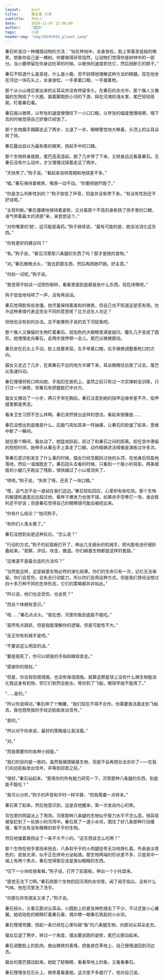 ```yaml
---
layout:     post
title:      第五章 引诱
subtitle:   外乡人
date:       2020-11-07 12:00:00
author:    	"猛犸"
tags:		小说
header-img: "img/20201010_planet.jpeg"
---
```


秦石听说过一种捕猎动物的方法：“站在林地中，全身放松，脸上带着圣徒般的微笑，想象你自己是一棵树。你要做得非常自然，让动物们觉得你是树林中的一部分。当小鹿停留在你身边吃草的时候，以极快的速度抓住它，然后扭断它的脖子。”

秦石不知道什么是圣徒，什么是小鹿，但不妨碍他理解这种方法的精髓。现在他坐在河边一块石头上，全身放松，一手拿着口粮，一手握着枪。

那个从小山坡后冒出来的尖耳朵并没有停留多久。在秦石的余光中，那个像人又像猫的生物绕了个大圈，踮着脚跑到小河的下游，踩在河滩的浅水里，尾巴轻轻摇晃，盯着秦石看。

秦石报以微笑，以夸张的速度慢慢咬下一小口口粮，以夸张的幅度慢慢咀嚼，咽下去的时候觉得自己好像已经饱了。

那个生物蹑手蹑脚走近了两步，又退了一步。眼睛警觉地大睁着，头顶上的尖耳朵转了转。

秦石露出自以为最和善的微笑，扬起手中的口粮。

那个生物转身就跑，尾巴高高竖起。跑了几步停了下来，又转身远远看着秦石。见秦石没有什么动作，才又慢慢试探着走近了两步。

“天快黑了。”狗子说。“看起来自转周期和地球差不多。”

“嘘。”秦石保持着微笑，嘴唇一动不动。“你要把她吓跑了。”

“你是怎么判断性别的？”狗子放低了声音，但是并没有停下来。“有没有性别还不好说呢。”

“主观判断。”秦石僵硬地保持着姿势，又对着那个不高的身影扬了扬手里的口粮，语气带着最大的诱惑“来，来尝尝这个。”

“对你嘴里的‘她’，这可能是毒药。”狗子继续说，“最有可能的是，她没法消化这东西。”

“你有更好的建议吗？”

“有。”狗子说，“看见河里那八条腿的东西了吗？那才是她的食物。”

“对。”秦石微微点头，“我去抓那东西，然后再把她吓跑。好主意。”

“何妨一试呢。”狗子说。

“我觉得不妨试一试把你砸碎，看看里面到底都是些什么东西。现在闭嘴吧。”

狗子低低地咕哝了一声，没有再说话。

秦石觉得脸有些发僵。他尽量保持着柔和的微笑，但自己也不知道这是否有用。也许这种表情代表这完全不同的意思呢？比方说生人勿近？

但他也没有别的办法。总不能像狗子说的去下河捉鱼吧。

那个像人又像猫的生物盯着秦石，琥珀色的大眼睛里满是疑问，瞳孔几乎变成了圆形。她慢慢走向秦石，走两步就停顿一会儿，尾巴尖微微颤动。

秦石坐在石头上不动，脸上挂着笑容，左手举着口粮，右手微微调整着枪口的方向。

猫女又走近了几步，在离秦石不远的地方半蹲下来，耳朵微微往后抿了过去，尾巴尖急速抖动。

秦石慢慢将枪口转向她，手指扣在扳机上。虽然之前只有过一次实弹射击训练，只打过一个弹匣，但秦石有把握能打中对方。

猫女又挪动了一小步，两只手举在胸前。秦石注意到她的指甲边缘参差不齐，指甲缝里都是黑泥。

看来卫生习惯不怎么样啊。秦石突然冒出这样的想法。看起来倒像是……

秦石没想出到底像是什么。后脑勺突如其来一阵抽痛，让秦石的脸皱了起来，思维中断了一瞬间。

就在那个瞬间，猫女动了。她猛地跃起，跃过了和秦石之间的距离。趁在空中滞留的短短时间，她伸手从秦石手上拿走了口粮，动作精确灵活得像是演练过许多次。

等秦石意识到发生了什么事的时候，猫女已经空翻跃过他的头顶，在他身后轻盈地落地，然后一溜烟跑走了。秦石回头去看的时候，只看到一个瘦小的背影，两条细瘦的小腿几乎跑出了残影，很快越过了小山坡消失了。

“啧啧。”狗子说，“失败了呀。还丢了一块口粮。”

“嗯，运气总不会一直站在我们这边。”秦石轻松回应，心里却有些吃惊。那个生物的敏捷和速度远远超过他，看样子爆发力也很不错。如果赤手空拳打一场，谁会胜利还不好说；但是秦石觉得自己的眼睛很可能会被挖出来。

“你有什么结论？”他问狗子。

“和你们人类太像了。”

秦石没想到会是这种反应。“怎么说？”

“行动的方式。”狗子的前面板打开了，伸出几支细长的机械手，把光能电池仔细折叠起来。“观察，评估，攻击，撤退。你们碳基生物都是这样的套路。”

“这难道不是最合适的方法吗？”

“当然是这样，这是碳基生物必然的演化结果。你们的生命只有一次，记忆无法保留。你们会受伤，会失去行动能力，所以你们会用这种方式。但是我们曾经设想过四十多万种不同的生命形态，它们的策略都并非如此。”

“所以说，他们也会受伤，也会死？”

“而且个体拥有意识。”

“唔……”秦石点点头，“我在想，河里的鱼到底能不能吃。”

“虽然有点跳跃，但是我能理解你的逻辑。但是可能性不大。”

“反正你有机械手是吧。”

“不要说这么明显的话。”

“要是我死了，你可以把我的手指和眼球拿走。”

“感谢你的授权。”

“但是，你没有防腐措施，也没有保湿措施。就算这颗星球上没有什么微生物能消化我这身有机物，但它们依然会脱水。等你到了飞船，眼球早就不能用了。”

“……是的。”

“所以你说得对。”秦石伸了个懒腰，“我们现在不得不合作。你需要我活着走到飞船去，我也想用我的手给远航船发出信号。”

“是的。”

“所以对于你来说，最好的策略是让我活着。”

“对。”

“而我需要你的各种小技能。”

“我们的目的是一致的。虽然我痛恨碳基生物，但是不会再想办法杀你了——在我们向远航船发出信号，并等到回音之前。”

“很好。”秦石站起来，“那用你的所有能力研究一下，河里那种八条腿的东西，到底能不能吃？”

“我可以分析。”狗子的声音和平时一样平静，“但我需要一点样本。”

秦石笑了起来。然后他意识到，这是自他醒来，第一次发自内心的笑。

背包里的网袋派上了用场。河里那种八条腿的生物似乎智力水平不怎么高，很容易被驱赶到了一处狭小的河湾中。秦石筑了一道小水坝，围住了好几条那种行动缓慢、看不出有没有眼睛的软乎乎的生物。

然后他皱着眉捞出了一条不大不小的。“这东西该怎么吃啊？”

那个生物在他手里扭来扭去，八条软乎乎的小肉腿徒劳无功地挣扎着。外表是淡青色的，皮肤光滑，似乎正在拼命分泌粘液。那生物两端的形状差不多，只是其中一端上有两个黑点，秦石觉得那应该是类似眼睛的东西。

“切下一小块给我看看。”狗子说，打开了前面板，伸出一个小托盘来。

“感觉无法下刀啊。”秦石把那个生物扔回河湾的水坝里，闻了闻手指尖。没有什么气味。他在河里洗了洗手。

“你那位异性朋友又来了。”狗子说。

秦石扭头，又看见那对尖耳朵。小圆脸上的紧张神色褪去了不少，不过还是小心翼翼。她琥珀色的眼睛盯着秦石看，偶尔瞟一眼秦石筑起的小水坝。

秦石慢慢弯腰，捞起一条已经在心里叫做“鱼”的八条腿生物，向那对尖耳朵走去。

猫女后退了两步，转过一个角度，摆出要逃跑的姿势，尾巴尖颤动起来。

秦石调整脸上的肌肉，做出微笑的表情，把鱼放在草地上，自己慢慢退回到河边去。

猫女的尾巴摆动起来。她眨了眨眼睛，看看草地上的鱼，又看看秦石。

秦石慢慢坐在石头上，微笑着看着她。这次差不多能行了，他对自己说。